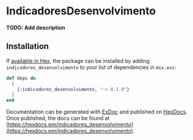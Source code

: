 # IndicadoresDesenvolvimento

**TODO: Add description**

## Installation

If [available in Hex](https://hex.pm/docs/publish), the package can be installed
by adding `indicadores_desenvolvimento` to your list of dependencies in `mix.exs`:

```elixir
def deps do
  [
    {:indicadores_desenvolvimento, "~> 0.1.0"}
  ]
end
```

Documentation can be generated with [ExDoc](https://github.com/elixir-lang/ex_doc)
and published on [HexDocs](https://hexdocs.pm). Once published, the docs can
be found at [https://hexdocs.pm/indicadores_desenvolvimento](https://hexdocs.pm/indicadores_desenvolvimento).

